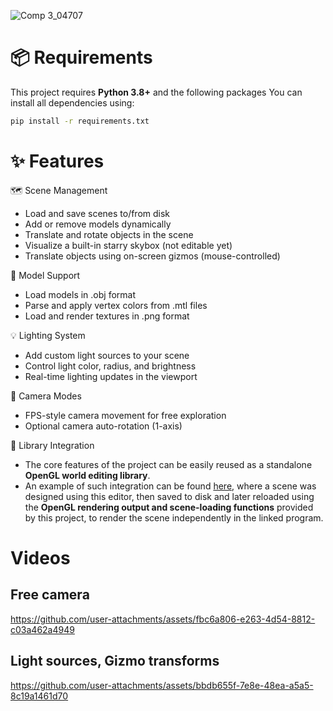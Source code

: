 ![Comp 3_04707](https://github.com/user-attachments/assets/f5a7732f-d721-4ab4-905e-7fe7646abe9a)

# 📦 Requirements

This project requires **Python 3.8+** and the following packages
You can install all dependencies using:

```bash
pip install -r requirements.txt
```

# ✨ Features

🗺️ Scene Management  
- Load and save scenes to/from disk  
- Add or remove models dynamically  
- Translate and rotate objects in the scene  
- Visualize a built-in starry skybox (not editable yet)  
- Translate objects using on-screen gizmos (mouse-controlled)  

🧱 Model Support  
- Load models in .obj format  
- Parse and apply vertex colors from .mtl files  
- Load and render textures in .png format  

💡 Lighting System  
- Add custom light sources to your scene  
- Control light color, radius, and brightness  
- Real-time lighting updates in the viewport  

🎥 Camera Modes  
- FPS-style camera movement for free exploration  
- Optional camera auto-rotation (1-axis)  

🔗 Library Integration  
- The core features of the project can be easily reused as a standalone **OpenGL world editing library**.  
- An example of such integration can be found [here](https://github.com/MashiroW/wc3-language-patcher), where a scene was designed using this editor, then saved to disk and later reloaded using the **OpenGL rendering output and scene-loading functions** provided by this project, to render the scene independently in the linked program.

# Videos

## Free camera
  
https://github.com/user-attachments/assets/fbc6a806-e263-4d54-8812-c03a462a4949

## Light sources, Gizmo transforms
  
https://github.com/user-attachments/assets/bbdb655f-7e8e-48ea-a5a5-8c19a1461d70
